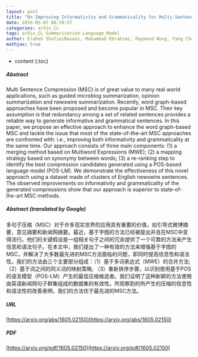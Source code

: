 ```yaml
---
layout: post
title: "On Improving Informativity and Grammaticality for Multi-Sentence Compression"
date: 2016-05-07 06:39:57
categories: arXiv_CL
tags: arXiv_CL Summarization Language_Model
author: Elaheh ShafieiBavani, Mohammad Ebrahimi, Raymond Wong, Fang Chen
mathjax: true
---
```


* content
{:toc}

##### Abstract
Multi Sentence Compression (MSC) is of great value to many real world applications, such as guided microblog summarization, opinion summarization and newswire summarization. Recently, word graph-based approaches have been proposed and become popular in MSC. Their key assumption is that redundancy among a set of related sentences provides a reliable way to generate informative and grammatical sentences. In this paper, we propose an effective approach to enhance the word graph-based MSC and tackle the issue that most of the state-of-the-art MSC approaches are confronted with: i.e., improving both informativity and grammaticality at the same time. Our approach consists of three main components: (1) a merging method based on Multiword Expressions (MWE); (2) a mapping strategy based on synonymy between words; (3) a re-ranking step to identify the best compression candidates generated using a POS-based language model (POS-LM). We demonstrate the effectiveness of this novel approach using a dataset made of clusters of English newswire sentences. The observed improvements on informativity and grammaticality of the generated compressions show that our approach is superior to state-of-the-art MSC methods.

##### Abstract (translated by Google)
多句子压缩（MSC）对于许多现实世界的应用具有重要的价值，如引导式微博摘要，意见摘要和新闻网摘要。最近，基于字图的方法已经被提出并且在MSC中变得流行。他们的关键假设是一组相关句子之间的冗余提供了一个可靠的方法来产生信息和语法句子。在本文中，我们提出了一种有效的方法来增强基于字图的MSC，并解决了大多数最先进的MSC方法面临的问题，即同时提高信息性和语法性。我们的方法由三个主要部分组成：（1）基于多词表达式（MWE）的合并方法; （2）基于词之间的同义词的映射策略; （3）重新排序步骤，以识别使用基于POS的语言模型（POS-LM）产生的最佳压缩候选者。我们证明了这种新颖的方法使用由英语新闻网句子群集组成的数据集的有效性。所观察到的所产生的压缩的信息性和语法性的改善表明，我们的方法优于最先进的MSC方法。

##### URL
[https://arxiv.org/abs/1605.02150](https://arxiv.org/abs/1605.02150)

##### PDF
[https://arxiv.org/pdf/1605.02150](https://arxiv.org/pdf/1605.02150)

